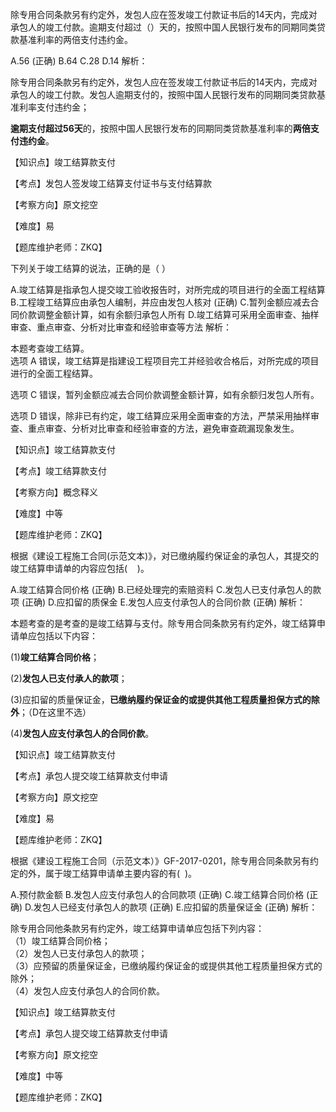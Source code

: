 <p>除专用合同条款另有约定外，发包人应在签发竣工付款证书后的14天内，完成对承包人的竣工付款。逾期支付超过（）天的，按照中国人民银行发布的同期同类贷款基准利率的两倍支付违约金。</p>
A.56  (正确)
B.64
C.28
D.14
解析：<p>除专用合同条款另有约定外，发包人应在签发竣工付款证书后的14天内，完成对承包人的竣工付款。发包人逾期支付的，按照中国人民银行发布的同期同类贷款基准利率支付违约金；</p><p><strong>逾期支付超过56天</strong>的，按照中国人民银行发布的同期同类贷款基准利率的<strong>两倍支付违约金</strong>。</p><p>【知识点】竣工结算款支付</p><p>【考点】发包人签发竣工结算支付证书与支付结算款</p><p>【考察方向】原文挖空</p><p>【难度】易</p><p>【题库维护老师：ZKQ】</p>
<p>下列关于竣工结算的说法，正确的是（ ）</p>
A.竣工结算是指承包人提交竣工验收报告时，对所完成的项目进行的全面工程结算
B.工程竣工结算应由承包人编制，并应由发包人核对  (正确)
C.暂列金额应减去合同价款调整金额计算，如有余额归承包人所有
D.竣工结算可采用全面审查、抽样审查、重点审查、分析对比审查和经验审查等方法
解析：<p>本题考查竣工结算。 <br/>选项 A 错误，竣工结算是指建设工程项目完工并经验收合格后，对所完成的项目进行的全面工程结算。</p><p>选项 C 错误，暂列金额应减去合同价款调整金额计算，如有余额归发包人所有。</p><p>选项 D 错误，除非已有约定，竣工结算应采用全面审查的方法，严禁采用抽样审查、重点审查、分析对比审查和经验审查的方法，避免审查疏漏现象发生。</p><p>【知识点】竣工结算款支付</p><p>【考点】竣工结算款支付</p><p>【考察方向】概念释义</p><p>【难度】中等</p><p>【题库维护老师：ZKQ】</p>
<p>根据《建设工程施工合同(示范文本)》，对已缴纳履约保证金的承包人，其提交的竣工结算申请单的内容应包括( &nbsp; &nbsp;)。</p>
A.竣工结算合同价格  (正确)
B.已经处理完的索赔资料
C.发包人已支付承包人的款项  (正确)
D.应扣留的质保金
E.发包人应支付承包人的合同价款  (正确)
解析：<p>本题考查的是考查的是竣工结算与支付。除专用合同条款另有约定外，竣工结算申请单应包括以下内容：</p><p>(1)<strong>竣工结算合同价格</strong>；</p><p>(2)<strong>发包人已支付承人的款项</strong>；</p><p>(3)应扣留的质量保证金，<strong>已缴纳履约保证金的或提供其他工程质量担保方式的除外</strong>；（D在这里不选）</p><p>(4)<strong>发包人应支付承包人的合同价款</strong>。</p><p>【知识点】竣工结算款支付</p><p>【考点】承包人提交竣工结算款支付申请</p><p>【考察方向】原文挖空</p><p>【难度】易</p><p>【题库维护老师：ZKQ】</p>
<p>根据《建设工程施工合同（示范文本）》GF-2017-0201，除专用合同条款另有约定的外，属于竣工结算申请单主要内容的有( &nbsp;)。</p>
A.预付款金额
B.发包人应支付承包人的合同款项  (正确)
C.竣工结算合同价格  (正确)
D.发包人已经支付承包人的款项  (正确)
E.应扣留的质量保证金  (正确)
解析：<p>除专用合同他条款另有约定外，竣工结算申请单应包括下列内容：<br/>（1）竣工结算合同价格；<br/>（2）发包人已支付承包人的款项；<br/>（3）应预留的质量保证金，已缴纳履约保证金的或提供其他工程质量担保方式的除外；<br/>（4）发包人应支付承包人的合同价款。</p><p>【知识点】竣工结算款支付</p><p>【考点】承包人提交竣工结算款支付申请</p><p>【考察方向】原文挖空</p><p>【难度】中等</p><p>【题库维护老师：ZKQ】</p>
